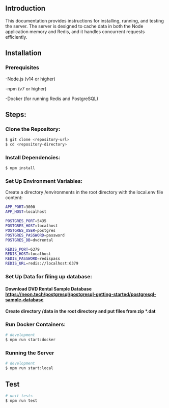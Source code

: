 
## Introduction

This documentation provides instructions for installing, running, and testing the server. The server is designed to cache data in both the Node application memory and Redis, and it handles concurrent requests efficiently.

## Installation
### Prerequisites
-Node.js (v14 or higher)

-npm (v7 or higher)

-Docker (for running Redis and PostgreSQL)

## Steps:
### Clone the Repository:

```bash
$ git clone <repository-url>
$ cd <repository-directory>
```
### Install Dependencies:
```bash
$ npm install
```
### Set Up Environment Variables:
Create a directory /environments  in the root directory with the local.env file content:
```bash
APP_PORT=3000
APP_HOST=localhost

POSTGRES_PORT=5435
POSTGRES_HOST=localhost
POSTGRES_USER=postgres
POSTGRES_PASSWORD=password
POSTGRES_DB=dvdrental

REDIS_PORT=6379
REDIS_HOST=localhost
REDIS_PASSWORD=redispass
REDIS_URL=redis://localhost:6379
```
### Set Up Data for filing up database:
#### Download DVD Rental Sample Database https://neon.tech/postgresql/postgresql-getting-started/postgresql-sample-database
#### Create directory /data in the root directory  and put files from zip *.dat
### Run Docker Containers:
```bash
# development
$ npm run start:docker
```
### Running the Server
```bash
# development
$ npm run start:local
```
## Test

```bash
# unit tests
$ npm run test
```
